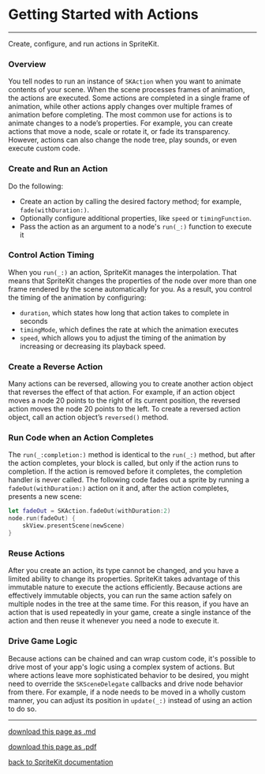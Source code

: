 # Getting Started with Actions

----------------------

Create, configure, and run actions in SpriteKit.

### Overview

You tell nodes to run an instance of `SKAction` when you want to animate contents of your scene. When the scene processes frames of animation, the actions are executed. Some actions are completed in a single frame of animation, while other actions apply changes over multiple frames of animation before completing. The most common use for actions is to animate changes to a node’s properties. For example, you can create actions that move a node, scale or rotate it, or fade its transparency. However, actions can also change the node tree, play sounds, or even execute custom code.

### Create and Run an Action

Do the following:

- Create an action by calling the desired factory method; for example, `fade(withDuration:)`.
- Optionally configure additional properties, like `speed` or `timingFunction`.
- Pass the action as an argument to a node's `run(_:)` function to execute it

### Control Action Timing

When you `run(_:)` an action, SpriteKit manages the interpolation. That means that SpriteKit changes the properties of the node over more than one frame rendered by the scene automatically for you. As a result, you control the timing of the animation by configuring:

- `duration`, which states how long that action takes to complete in seconds
- `timingMode`, which defines the rate at which the animation executes
- `speed`, which allows you to adjust the timing of the animation by increasing or decreasing its playback speed.

### Create a Reverse Action

Many actions can be reversed, allowing you to create another action object that reverses the effect of that action. For example, if an action object moves a node 20 points to the right of its current position, the reversed action moves the node 20 points to the left. To create a reversed action object, call an action object’s `reversed()` method.

### Run Code when an Action Completes

The `run(_:completion:)` method is identical to the `run(_:)` method, but after the action completes, your block is called, but only if the action runs to completion. If the action is removed before it completes, the completion handler is never called. The following code fades out a sprite by running a `fadeOut(withDuration:)` action on it and, after the action completes, presents a new scene:

```swift
let fadeOut = SKAction.fadeOut(withDuration:2)
node.run(fadeOut) {
    skView.presentScene(newScene)
}
```

### Reuse Actions

After you create an action, its type cannot be changed, and you have a limited ability to change its properties. SpriteKit takes advantage of this immutable nature to execute the actions efficiently. Because actions are effectively immutable objects, you can run the same action safely on multiple nodes in the tree at the same time. For this reason, if you have an action that is used repeatedly in your game, create a single instance of the action and then reuse it whenever you need a node to execute it.

### Drive Game Logic

Because actions can be chained and can wrap custom code, it's possible to drive most of your app's logic using a complex system of actions. But where actions leave more sophisticated behavior to be desired, you might need to override the `SKSceneDelegate` callbacks and drive node behavior from there. For example, if a node needs to be moved in a wholly custom manner, you can adjust its position in `update(_:)` instead of using an action to do so.

--------------------------

[download this page as .md](https://raw.githubusercontent.com/retrokid/retrokid.github.io/master/tech_notes/spritekit_documentation/059-getting-started-with-actions.md)

[download this page as .pdf](https://github.com/retrokid/retrokid.github.io/raw/master/tech_notes/spritekit_documentation/059-getting-started-with-actions.pdf)

[back to SpriteKit documentation](./spritekit-documentation)

